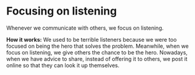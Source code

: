 # Focusing on listening 
Whenever we communicate with others, we focus on listening. 

**How it works:** We used to be terrible listeners because we were too focused on being the hero that solves the problem. Meanwhile, when we focus on listening, we give others the chance to be the hero. Nowadays, when we have advice to share, instead of offering it to others, we post it online so that they can look it up themselves.  
